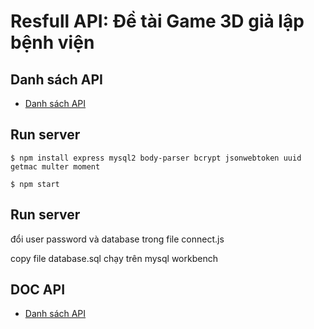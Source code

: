 # Resfull API: Đề tài Game 3D giả lập bệnh viện

## Danh sách API 

-    [Danh sách API](https://docs.google.com/document/d/13Sg9zlCjb65Mffknu7j2rO7eHMC-WnXBdCiClAM3uCg/edit)


## Run server
```
$ npm install express mysql2 body-parser bcrypt jsonwebtoken uuid getmac multer moment
```
```
$ npm start
```

## Run server
đổi user password và database trong file connect.js

copy file database.sql chạy trên mysql workbench 


## DOC API
-    [Danh sách API](http://localhost:3000/api-docs)